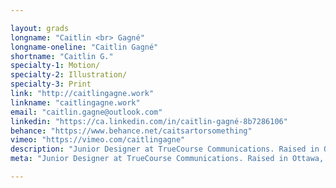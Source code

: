 ```yaml
---

layout: grads
longname: "Caitlin <br> Gagné"
longname-oneline: "Caitlin Gagné"
shortname: "Caitlin G."
specialty-1: Motion/
specialty-2: Illustration/
specialty-3: Print
link: "http://caitlingagne.work"
linkname: "caitlingagne.work"
email: "caitlin.gagne@outlook.com"
linkedin: "https://ca.linkedin.com/in/caitlin-gagné-8b7286106"
behance: "https://www.behance.net/caitsartorsomething"
vimeo: "https://vimeo.com/caitlingagne"
description: "Junior Designer at TrueCourse Communications. Raised in Ottawa, I'll be moving to New Zealand after graduation to start another adventure."
meta: "Junior Designer at TrueCourse Communications. Raised in Ottawa, I'll be moving to New Zealand after graduation to start another adventure."

---
```

